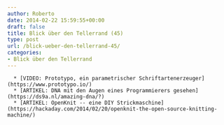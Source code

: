 ```yaml
---
author: Roberto
date: 2014-02-22 15:59:55+00:00
draft: false
title: Blick über den Tellerrand (45)
type: post
url: /blick-ueber-den-tellerrand-45/
categories:
- Blick über den Tellerrand
---
```



	  * [VIDEO: Prototypo, ein parametrischer Schriftartenerzeuger](https://www.prototypo.io/)
	  * [ARTIKEL: DNA mit den Augen eines Programmierers gesehen](https://ds9a.nl/amazing-dna/?)
	  * [ARTIKEL: OpenKnit -- eine DIY Strickmaschine](https://hackaday.com/2014/02/20/openknit-the-open-source-knitting-machine/)

